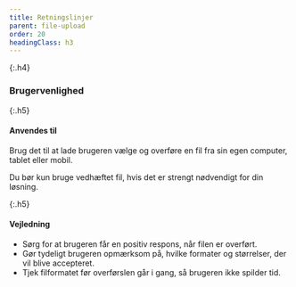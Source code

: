 ```yaml
---
title: Retningslinjer
parent: file-upload
order: 20
headingClass: h3
---
```


{:.h4}
### Brugervenlighed

{:.h5}
#### Anvendes til

Brug det til at lade brugeren vælge og overføre en fil fra sin egen computer, tablet eller mobil.

Du bør kun bruge vedhæftet fil, hvis det er strengt nødvendigt for din løsning.

{:.h5}
#### Vejledning

- Sørg for at brugeren får en positiv respons, når filen er overført.
- Gør tydeligt brugeren opmærksom på, hvilke formater og størrelser, der vil blive accepteret.
- Tjek filformatet før overførslen går i gang, så brugeren ikke spilder tid.
